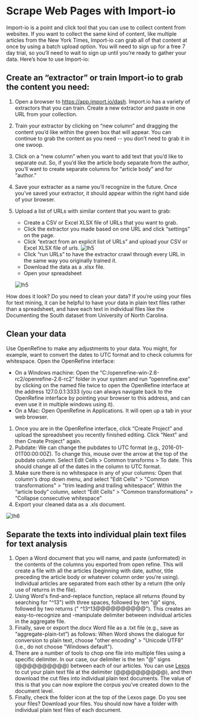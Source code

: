 # Scrape Web Pages with Import-io

Import-io is a point and click tool that you can use to collect content from websites. If you want to collect the same kind of content, like multiple articles from the New York Times, Import-io can grab all of that content at once by using a batch upload option. You will need to sign up for a free 7 day trial, so you’ll need to wait to sign up until you’re ready to gather your data. Here’s how to use Import-io:

## Create an “extractor” or train Import-io to grab the content you need:

1. Open a browser to https://app.import.io/dash. Import.io has a variety of extractors that you can train. Create a new extractor and paste in one URL from your collection.
1. Train your extractor by clicking on “new column” and dragging the content you’d like within the green box that will appear. You can continue to grab the content as you need -- you don’t need to grab it in one swoop. 
1. Click on a “new column” when you want to add text that you’d like to separate out. So, if you’d like the article body separate from the author, you’ll want to create separate columns for “article body” and for “author.” 
1. Save your extracter as a name you’ll recognize in the future. Once you’ve saved your extractor, it should appear within the right hand side of your browser. 
1. Upload a list of URLs with similar content that you want to grab:
    * Create a CSV or Excel XLSX file of URLs that you want to grab. 
    * Click the extractor you made based on one URL and click “settings” on the page.
    * Click “extract from an explicit list of URLs” and upload your CSV or Excel XLSX file of urls. 
    ![lh5](https://lh5.googleusercontent.com/WWnWcprEed3yB9JxYM74dmQ0WdcScLwMFYBDp-GKQKzf_pwpCqfwaCHaEvq1qYkLkUfTgW2XKJuJcC5csLW81DB07Wqe_IDmTM1lXDp1)
    * Click “run URLs” to have the extractor crawl through every URL in the same way you originally trained it.
    * Download the data as a .xlsx file.
    * Open your spreadsheet
    
    ![lh5](https://lh5.googleusercontent.com/vFXU2gQuKHq9Y7Kaso4BNzKzdGTDJiEpCSBv_D2uuZE6_TUjCrEeyEI25jR7bYz1BfB9meQCsT1cAf2lNZWnN3YtQXUs8CExCS2LaOp_)

How does it look? Do you need to clean your data? 
If you’re using your files for text mining, it can be helpful to have your data in plain text files rather than a spreadsheet, and have each text in individual files like the Documenting the South dataset from University of North Carolina.

## Clean your data

Use OpenRefine to make any adjustments to your data. You might, for example, want to convert the dates to UTC format and to check columns for whitespace.
Open the OpenRefine interface:

* On a Windows machine: Open the “C:/openrefine-win-2.6-rc2/openrefine-2.6-rc2” folder in your system and run “openrefine.exe” by clicking on the named file twice to open the OpenRefine interface at the address 127.0.0.1:3333 (you can always navigate back to the OpenRefine interface by pointing your browser to this address, and can even use it in multiple windows using it).
* On a Mac: Open OpenRefine in Applications. It will open up a tab in your web browser. 

1. Once you are in the OpenRefine interface, click “Create Project” and upload the spreadsheet you recently finished editing. Click "Next" and then Create Project" again.
1. Pubdate: We can change the pubdates to UTC format (e.g., 2016-01-01T00:00:00Z).
To change this, mouse over the arrow at the top of the pubdate column. 
Select Edit Cells > Common transforms > To date. This should change all of the dates in the column to UTC format.   
1. Make sure there is no whitespace in any of your columns:
Open that column's drop down menu, and select "Edit Cells" > "Common transformations" > "trim leading and trailing whitespace”. 
Within the “article body” column, select “Edit Cells” > “Common transformations” > “Collapse consecutive whitespace”
1. Export your cleaned data as a .xls document. 

![lh6](https://lh6.googleusercontent.com/CnX90Hwxq4VOKTSSKQm1-PixjYCdysnrRbhybpjQcgF04_Nhq0yPy606W6rqelbPesNfpmLINYSbCHHdLw6-5WfCXlU0218scDIm5c6o)

## Separate the texts into individual plain text files for text analysis 

1. Open a Word document that you will name, and paste (unformated) in the contents of the columns you exported from open refine. This will create a file with all the articles (beginning with date, author, title preceding the article body or whatever column order you’re using). Individual articles are separated from each other by a return (the only use of returns in the file).  
1. Using Word's find-and-replace function, replace all returns (found by searching for "^13") with three spaces, followed by ten "@" signs, followed by two returns ("   ^13^13@@@@@@@@@@").  This creates an easy-to-recognize and -manipulate delimiter between individual articles in the aggregate file. 
1. Finally, save or export the.docx Word file as a .txt file (e.g., save as “aggregate-plain-txt”) as follows: 
When Word shows the dialogue for conversion to plain text, choose "other encoding" > "Unicode UTF8" (i.e., do not choose "Windows default").
1. There are a number of tools to chop one file into multiple files using a specific delimiter. In our case, our delimiter is the ten "@" signs (@@@@@@@@@@) between each of our articles. 
You can use [Lexos](http://lexos.wheatoncollege.edu/upload) to cut your plain text file at the delimiter (@@@@@@@@@@), and then download the cut files into individual plain text documents. The value of this is that you can now explore the corpus you’ve created down to the document level. 
1. Finally, check the folder icon at the top of the Lexos page. Do you see your files? Download your files. You should now have a folder with individual plain text files of each document. 

